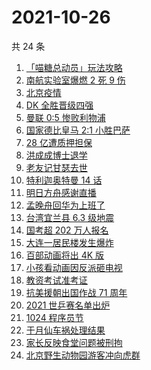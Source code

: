 # 2021-10-26

共 24 条

<!-- BEGIN ZHIHUSEARCH -->
<!-- 最后更新时间 Tue Oct 26 2021 15:08:57 GMT+0800 (China Standard Time) -->
1. [「喵糖总动员」玩法攻略](https://www.zhihu.com/search?q=喵糖)
1. [南航实验室爆燃 2 死 9 伤](https://www.zhihu.com/search?q=南京航空航天大学)
1. [北京疫情](https://www.zhihu.com/search?q=北京疫情)
1. [DK 全胜晋级四强](https://www.zhihu.com/search?q=DK)
1. [曼联 0:5 惨败利物浦](https://www.zhihu.com/search?q=曼联)
1. [国家德比皇马 2:1 小胜巴萨](https://www.zhihu.com/search?q=皇马)
1. [28 亿遭质押担保](https://www.zhihu.com/search?q=28亿)
1. [洪成成博士退学](https://www.zhihu.com/search?q=洪成成)
1. [老友记甘瑟去世](https://www.zhihu.com/search?q=甘瑟)
1. [特利迦奥特曼 14 话](https://www.zhihu.com/search?q=特利迦奥特曼)
1. [明日方舟感谢直播](https://www.zhihu.com/search?q=明日方舟)
1. [孟晚舟回华为上班了](https://www.zhihu.com/search?q=孟晚舟)
1. [台湾宜兰县 6.3 级地震](https://www.zhihu.com/search?q=台湾地震)
1. [国考超 202 万人报名](https://www.zhihu.com/search?q=国考)
1. [大连一居民楼发生爆炸](https://www.zhihu.com/search?q=大连爆炸)
1. [百部动画将出 4K 版](https://www.zhihu.com/search?q=中国动画)
1. [小孩看动画因反派砸电视](https://www.zhihu.com/search?q=动画片)
1. [教资考试准考证](https://www.zhihu.com/search?q=教资)
1. [抗美援朝出国作战 71 周年](https://www.zhihu.com/search?q=抗美援朝)
1. [2021 世乒赛名单出炉](https://www.zhihu.com/search?q=世乒赛)
1. [1024 程序员节](https://www.zhihu.com/search?q=程序员节)
1. [于月仙车祸处理结果](https://www.zhihu.com/search?q=于月仙)
1. [家长反映食堂问题被刑拘](https://www.zhihu.com/search?q=家长反映食堂问题被刑拘)
1. [北京野生动物园游客冲向虎群](https://www.zhihu.com/search?q=北京野生动物园)
<!-- END ZHIHUSEARCH -->
